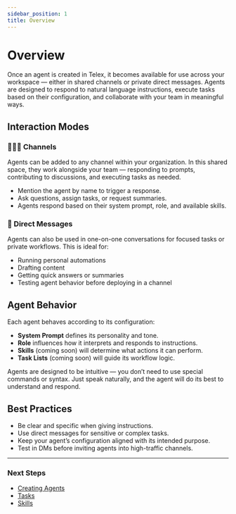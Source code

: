 ```yaml
---
sidebar_position: 1
title: Overview
---
```


# Overview

Once an agent is created in Telex, it becomes available for use across your workspace — either in shared channels or private direct messages. Agents are designed to respond to natural language instructions, execute tasks based on their configuration, and collaborate with your team in meaningful ways.

## Interaction Modes

### 🧑‍🤝‍🧑 Channels

Agents can be added to any channel within your organization. In this shared space, they work alongside your team — responding to prompts, contributing to discussions, and executing tasks as needed.

- Mention the agent by name to trigger a response.
- Ask questions, assign tasks, or request summaries.
- Agents respond based on their system prompt, role, and available skills.

### 💬 Direct Messages

Agents can also be used in one-on-one conversations for focused tasks or private workflows. This is ideal for:

- Running personal automations
- Drafting content
- Getting quick answers or summaries
- Testing agent behavior before deploying in a channel

## Agent Behavior

Each agent behaves according to its configuration:
- **System Prompt** defines its personality and tone.
- **Role** influences how it interprets and responds to instructions.
- **Skills** (coming soon) will determine what actions it can perform.
- **Task Lists** (coming soon) will guide its workflow logic.

Agents are designed to be intuitive — you don’t need to use special commands or syntax. Just speak naturally, and the agent will do its best to understand and respond.

## Best Practices

- Be clear and specific when giving instructions.
- Use direct messages for sensitive or complex tasks.
- Keep your agent’s configuration aligned with its intended purpose.
- Test in DMs before inviting agents into high-traffic channels.

---

### Next Steps

- [Creating Agents](./creating_agents.md)
- [Tasks](./tasks.md)
- [Skills](./skills.md)


